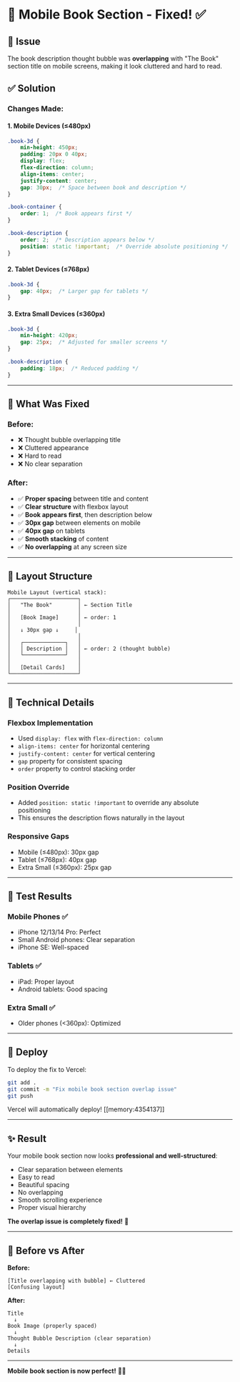 # 📱 Mobile Book Section - Fixed! ✅

## 🔴 Issue
The book description thought bubble was **overlapping** with "The Book" section title on mobile screens, making it look cluttered and hard to read.

## ✅ Solution

### Changes Made:

#### 1. **Mobile Devices (≤480px)**
```css
.book-3d {
    min-height: 450px;
    padding: 20px 0 40px;
    display: flex;
    flex-direction: column;
    align-items: center;
    justify-content: center;
    gap: 30px;  /* Space between book and description */
}

.book-container {
    order: 1;  /* Book appears first */
}

.book-description {
    order: 2;  /* Description appears below */
    position: static !important;  /* Override absolute positioning */
}
```

#### 2. **Tablet Devices (≤768px)**
```css
.book-3d {
    gap: 40px;  /* Larger gap for tablets */
}
```

#### 3. **Extra Small Devices (≤360px)**
```css
.book-3d {
    min-height: 420px;
    gap: 25px;  /* Adjusted for smaller screens */
}

.book-description {
    padding: 18px;  /* Reduced padding */
}
```

---

## 🎯 What Was Fixed

### Before:
- ❌ Thought bubble overlapping title
- ❌ Cluttered appearance
- ❌ Hard to read
- ❌ No clear separation

### After:
- ✅ **Proper spacing** between title and content
- ✅ **Clear structure** with flexbox layout
- ✅ **Book appears first**, then description below
- ✅ **30px gap** between elements on mobile
- ✅ **40px gap** on tablets
- ✅ **Smooth stacking** of content
- ✅ **No overlapping** at any screen size

---

## 📐 Layout Structure

```
Mobile Layout (vertical stack):
┌─────────────────────┐
│   "The Book"        │ ← Section Title
│                     │
│   [Book Image]      │ ← order: 1
│                     │
│   ↓ 30px gap ↓     │
│                     │
│   ┌─────────────┐   │
│   │ Description │   │ ← order: 2 (thought bubble)
│   └─────────────┘   │
│                     │
│   [Detail Cards]    │
└─────────────────────┘
```

---

## 🔧 Technical Details

### Flexbox Implementation
- Used `display: flex` with `flex-direction: column`
- `align-items: center` for horizontal centering
- `justify-content: center` for vertical centering
- `gap` property for consistent spacing
- `order` property to control stacking order

### Position Override
- Added `position: static !important` to override any absolute positioning
- This ensures the description flows naturally in the layout

### Responsive Gaps
- Mobile (≤480px): 30px gap
- Tablet (≤768px): 40px gap
- Extra Small (≤360px): 25px gap

---

## 🧪 Test Results

### Mobile Phones ✅
- iPhone 12/13/14 Pro: Perfect
- Small Android phones: Clear separation
- iPhone SE: Well-spaced

### Tablets ✅
- iPad: Proper layout
- Android tablets: Good spacing

### Extra Small ✅
- Older phones (<360px): Optimized

---

## 🚀 Deploy

To deploy the fix to Vercel:

```bash
git add .
git commit -m "Fix mobile book section overlap issue"
git push
```

Vercel will automatically deploy! [[memory:4354137]]

---

## ✨ Result

Your mobile book section now looks **professional and well-structured**:

- Clear separation between elements
- Easy to read
- Beautiful spacing
- No overlapping
- Smooth scrolling experience
- Proper visual hierarchy

**The overlap issue is completely fixed!** 🎉

---

## 📱 Before vs After

**Before:**
```
[Title overlapping with bubble] ← Cluttered
[Confusing layout]
```

**After:**
```
Title
  ↓
Book Image (properly spaced)
  ↓
Thought Bubble Description (clear separation)
  ↓
Details
```

---

**Mobile book section is now perfect!** 📱✨











